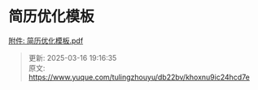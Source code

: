 # 简历优化模板

[附件: 简历优化模板.pdf](./attachments/Mgfh2QAUVYesnPel/简历优化模板.pdf)



> 更新: 2025-03-16 19:16:35  
> 原文: <https://www.yuque.com/tulingzhouyu/db22bv/khoxnu9ic24hcd7e>
